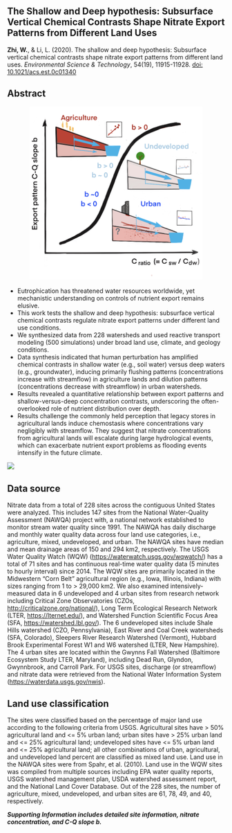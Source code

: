 ## The Shallow and Deep hypothesis: Subsurface Vertical Chemical Contrasts Shape Nitrate Export Patterns from Different Land Uses

**Zhi, W.**, & Li, L. (2020). The shallow and deep hypothesis: Subsurface vertical chemical contrasts shape nitrate export patterns from different land uses. *Environmental Science & Technology*, 54(19), 11915-11928. [doi: 10.1021/acs.est.0c01340](https://doi.org/10.1021/acs.est.0c01340)

## Abstract 

<p align="center">
  <img src="/figures/TOC.png" alt="TOC figure" width="400">
</p>

- Eutrophication has threatened water resources worldwide, yet mechanistic understanding on controls of nutrient export remains elusive. 
- This work tests the shallow and deep hypothesis: subsurface vertical chemical contrasts regulate nitrate export patterns under different land use conditions. 
- We synthesized data from 228 watersheds and used reactive transport modeling (500 simulations) under broad land use, climate, and geology conditions. 
- Data synthesis indicated that human perturbation has amplified chemical contrasts in shallow water (e.g., soil water) versus deep waters (e.g., groundwater), inducing primarily flushing patterns (concentrations increase with streamflow) in agriculture lands and dilution patterns (concentrations decrease with streamflow) in urban watersheds. 
- Results revealed a quantitative relationship between export patterns and shallow-versus-deep concentration contrasts, underscoring the often-overlooked role of nutrient distribution over depth. 
- Results challenge the commonly held perception that legacy stores in agricultural lands induce chemostasis where concentrations vary negligibly with streamflow. They suggest that nitrate concentrations from agricultural lands will escalate during large hydrological events, which can exacerbate nutrient export problems as flooding events intensify in the future climate.

![](figure/sitemap.png)

## Data source 
Nitrate data from a total of 228 sites across the contiguous United States were analyzed. This includes 147 sites from the National Water-Quality Assessment (NAWQA) project with, a national network established to monitor stream water quality since 1991. The NAWQA has daily discharge and monthly water quality data across four land use categories, i.e., agriculture, mixed, undeveloped, and urban. The NAWQA sites have median and mean drainage areas of 150 and 294 km2, respectively. The USGS Water Quality Watch (WQW) (https://waterwatch.usgs.gov/wqwatch/) has a total of 71 sites and has continuous real-time water quality data (5 minutes to hourly interval) since 2014. The WQW sites are primarily located in the Midwestern “Corn Belt” agricultural region (e.g., Iowa, Illinois, Indiana) with sizes ranging from 1 to > 29,000 km2. We also examined intensively-measured data in 6 undeveloped and 4 urban sites from research network including Critical Zone Observatories (CZOs, http://criticalzone.org/national/), Long Term Ecological Research Network (LTER, https://lternet.edu/), and Watershed Function Scientific Focus Area (SFA, https://watershed.lbl.gov/). The 6 undeveloped sites include Shale Hills watershed (CZO, Pennsylvania), East River and Coal Creek watersheds (SFA, Colorado), Sleepers River Research Watershed (Vermont), Hubbard Brook Experimental Forest W1 and W6 watershed (LTER, New Hampshire). The 4 urban sites are located within the Gwynns Fall Watershed (Baltimore Ecosystem Study LTER, Maryland), including Dead Run, Glyndon, Gwynnbrook, and Carroll Park. For USGS sites, discharge (or streamflow) and nitrate data were retrieved from the National Water Information System (https://waterdata.usgs.gov/nwis). 

## Land use classification
The sites were classified based on the percentage of major land use according to the following criteria from USGS. Agricultural sites have > 50% agricultural land and <= 5% urban land; urban sites have > 25% urban land and <= 25% agricultural land; undeveloped sites have <= 5% urban land and <= 25% agricultural land; all other combinations of urban, agricultural, and undeveloped land percent are classified as mixed land use. Land use in the NAWQA sites were from Spahr, et al. (2010). Land use in the WQW sites was compiled from multiple sources including EPA water quality reports, USGS watershed management plan, USDA watershed assessment report, and the National Land Cover Database. Out of the 228 sites, the number of agriculture, mixed, undeveloped, and urban sites are 61, 78, 49, and 40, respectively. 

***Supporting Information includes detailed site information, nitrate concentration, and C-Q slope b.***
